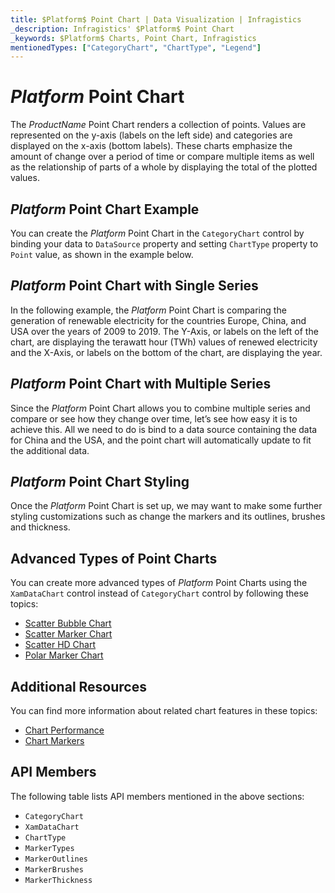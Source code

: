 ```yaml
---
title: $Platform$ Point Chart | Data Visualization | Infragistics
_description: Infragistics' $Platform$ Point Chart
_keywords: $Platform$ Charts, Point Chart, Infragistics
mentionedTypes: ["CategoryChart", "ChartType", "Legend"]
---
```

# $Platform$ Point Chart

The $ProductName$ Point Chart renders a collection of points. Values are represented on the y-axis (labels on the left side) and categories are displayed on the x-axis (bottom labels). These charts emphasize the amount of change over a period of time or compare multiple items as well as the relationship of parts of a whole by displaying the total of the plotted values.

## $Platform$ Point Chart Example

You can create the $Platform$ Point Chart in the `CategoryChart` control by binding your data to `DataSource` property and setting `ChartType` property to `Point` value, as shown in the example below.

<code-view style="height: 600px"
           data-demos-base-url="{environment:dvDemosBaseUrl}"
           iframe-src="{environment:dvDemosBaseUrl}/charts/category-chart-point-chart-multiple-sources"
           github-src="charts/category-chart/point-chart-multiple-sources"
           alt="$Platform$ Point Chart Example" >
</code-view>

<div class="divider--half"></div>

## $Platform$ Point Chart with Single Series

In the following example, the $Platform$ Point Chart is comparing the generation of renewable electricity for the countries Europe, China, and USA over the years of 2009 to 2019. The Y-Axis, or labels on the left of the chart, are displaying the terawatt hour (TWh) values of renewed electricity and the X-Axis, or labels on the bottom of the chart, are displaying the year.

<code-view style="height: 600px"
           data-demos-base-url="{environment:dvDemosBaseUrl}"
           iframe-src="{environment:dvDemosBaseUrl}/charts/category-chart-point-chart-single-source"
           github-src="charts/category-chart/point-chart-single-source"
           alt="$Platform$ Point Chart with Single Series" >
</code-view>

<div class="divider--half"></div>

## $Platform$ Point Chart with Multiple Series

Since the $Platform$ Point Chart allows you to combine multiple series and compare or see how they change over time, let’s see how easy it is to achieve this. All we need to do is bind to a data source containing the data for China and the USA, and the point chart will automatically update to fit the additional data.

<code-view style="height: 600px"
           data-demos-base-url="{environment:dvDemosBaseUrl}"
           iframe-src="{environment:dvDemosBaseUrl}/charts/category-chart-point-chart-multiple-sources"
           github-src="charts/category-chart/point-chart-multiple-sources"
           alt="$Platform$ Point Chart with Multiple Series" >
</code-view>

<div class="divider--half"></div>

## $Platform$ Point Chart Styling

Once the $Platform$ Point Chart is set up, we may want to make some further styling customizations such as change the markers and its outlines, brushes and thickness.

<code-view style="height: 600px"
           data-demos-base-url="{environment:dvDemosBaseUrl}"
           iframe-src="{environment:dvDemosBaseUrl}/charts/category-chart-point-chart-styling"
           github-src="charts/category-chart/point-chart-styling"
           alt="$Platform$ Point Chart Styling" >
</code-view>

<div class="divider--half"></div>

## Advanced Types of Point Charts

You can create more advanced types of $Platform$ Point Charts using the `XamDataChart` control instead of `CategoryChart` control by following these topics:

- [Scatter Bubble Chart](bubble-chart.md)
- [Scatter Marker Chart](scatter-chart.md#$Platform$-scatter-marker-chart)
- [Scatter HD Chart](scatter-chart.md#$Platform$-scatter-high-density-chart)
- [Polar Marker Chart](polar-chart.md#$Platform$-polar-Marker-chart)

## Additional Resources

You can find more information about related chart features in these topics:

- [Chart Performance](../features/chart-performance.md)
- [Chart Markers](../features/chart-markers.md)

## API Members

The following table lists API members mentioned in the above sections:

- `CategoryChart`
- `XamDataChart`
- `ChartType`
- `MarkerTypes`
- `MarkerOutlines`
- `MarkerBrushes`
- `MarkerThickness`

